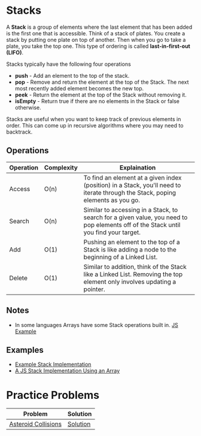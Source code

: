 # Stacks
A **Stack** is a group of elements where the last element that has been added is the first one that is accessible. Think of a stack of plates. You create a stack by putting one plate on top of another. Then when you go to take a plate, you take the top one. This type of ordering is called **last-in-first-out (LIFO)**.

Stacks typically have the following four operations
* **push** - Add an element to the top of the stack.
* **pop** - Remove and return the element at the top of the Stack. The next most recently added element becomes the new top.
* **peek** - Return the element at the top of the Stack without removing it.
* **isEmpty** - Return true if there are no elements in the Stack or false otherwise.

Stacks are useful when you want to keep track of previous elements in order. This can come up in recursive algorithms where you may need to backtrack.

## Operations
Operation | Complexity | Explaination                                                                                   |
|-----------|------------|------------------------------------------------------------------------------------------------|
| Access    | O(n)       | To find an element at a given index (position) in a Stack, you'll need to iterate through the Stack, poping elements as you go. |
| Search    | O(n)       | Similar to accessing in a Stack, to search for a given value, you need to pop elements off of the Stack until you find your target. |
| Add       | O(1)       | Pushing an element to the top of a Stack is like adding a node to the beginning of a Linked List. |
| Delete    | O(1)       | Similar to addition, think of the Stack like a Linked List. Removing the top element only involves updating a pointer. |

## Notes 
* In some languages Arrays have some Stack operations built in. [JS Example](examples/StackUsingArray.js)

## Examples
* [Example Stack Implementation](examples/StackExample.java)
* [A JS Stack Implementation Using an Array](examples/StackUsingArray.js)

# Practice Problems
| Problem | Solution |
|---|---|
| [Asteroid Collisions](https://leetcode.com/problems/asteroid-collision/) | [Solution]() |